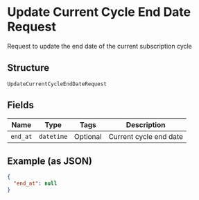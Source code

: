 
# Update Current Cycle End Date Request

Request to update the end date of the current subscription cycle

## Structure

`UpdateCurrentCycleEndDateRequest`

## Fields

| Name | Type | Tags | Description |
|  --- | --- | --- | --- |
| `end_at` | `datetime` | Optional | Current cycle end date |

## Example (as JSON)

```json
{
  "end_at": null
}
```

